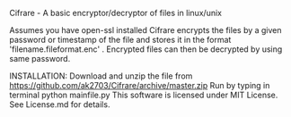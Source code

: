 Cifrare - A basic encryptor/decryptor of files in linux/unix

Assumes you have open-ssl installed
Cifrare encrypts the files by a given password or timestamp of the
file and stores it in the format 'filename.fileformat.enc' .
Encrypted files can then be decrypted by using same password.

INSTALLATION:
Download and unzip the file from https://github.com/ak2703/Cifrare/archive/master.zip 
Run by typing in terminal 
  python mainfile.py
This software is licensed under MIT License. See License.md
for details.

